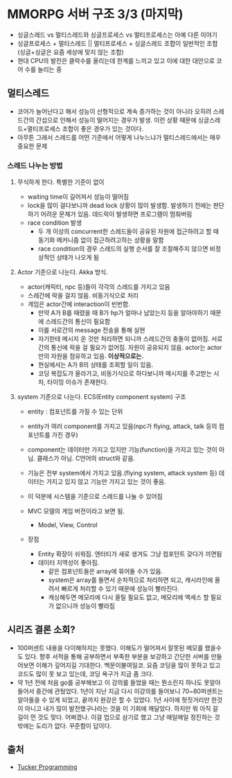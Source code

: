 # MMORPG 서버 구조 3/3 (마지막)

- 싱글스레드 vs 멀티스레드와 싱글프로세스 vs 멀티프로세스는 아예 다른 이야기
- 싱글프로세스 + 멀티스레드 || 멀티프로세스 + 싱글스레드 조합이 일반적인 조합(싱글+싱글은 요즘 세상에 맞지 않는 조합)
- 현대 CPU의 발전은 클락수를 올리는데 한계를 느끼고 있고 이에 대한 대안으로 코어 수를 늘리는 중



## 멀티스레드

- 코어가 늘어난다고 해서 성능이 선형적으로 계속 증가하는 것이 아니라 오히려 스레드간의 간섭으로 인해서 성능이 떨어지는 경우가 발생. 이런 상황 때문에 싱글스레드+멀티프로세스 조합이 좋은 경우가 있는 것이다.
- 아무튼 그래서 스레드를 어떤 기준에서 어떻게 나누느냐가 멀티스레드에서는 매우 중요한 문제



### 스레드 나누는 방법

1. 무식하게 한다. 특별한 기준이 없이

   - waiting time이 길어져서 성능이 떨어짐
   - lock을 많이 걸다보니까 dead lock 상황이 많이 발생함. 발생하기 전에는 판단하기 어려운 문제가 있음. 데드락이 발생하면 프로그램이 멈춰버림
   - race condition 발생
     - 두 개 이상의 concurrent한 스레드들이 공유된 자원에 접근하려고 할 때 동기화 메커니즘 없이 접근하려고하는 상황을 말함
     - race condition의 경우 스레드의 실행 순서를 잘 조절해주지 않으면 비정상적인 상태가 나오게 됨

2. Actor 기준으로 나눈다. Akka 방식.

   - actor(캐릭터, npc 등)들이 각각의 스레드를 가지고 있음
   - 스레간에 락을 걸지 않음. 비동기식으로 처리
   - 게임은 actor간에 interaction이 빈번함. 
     - 만약 A가 B를 때렸을 때 B가 hp가 얼마나 남았는지 등을 알아야하기 때문에 스레드간의 통신이 필요함
     - 이를 서로간의 message 전송을 통해 실현
     - 자기한테 메시지 온 것만 처리하면 되니까 스레드간의 충돌이 없어짐. 서로간의 통신에 락을 걸 필요가 없어짐. 자원이 공유되지 않음. actor는 actor만의 자원을 점유하고 있음. **이상적으로는.**
     - 현실에서는 A가 B의 상태를 조회할 일이 있음.
     - 코딩 복잡도가 올라가고, 비동기식으로 하다보니까 메시지를 주고받는 시차, 타이밍 이슈가 존재한다.

3. system 기준으로 나눈다. ECS(Entity component system) 구조

   - entity : 컴포넌트를 가질 수 있는 단위

   - entity가 여러 component를 가지고 있음(npc가 flying, attack, talk 등의 컴포넌트를 가진 경우)
   - component는 데이터만 가지고 있지만 기능(function)을 가지고 있는 것이 아님. 클래스가 아님. C언어의 struct와 같음.
   - 기능은 전부 system에서 가지고 있음.(flying system, attack system 등) 데이터는 가지고 있지 않고 기능만 가지고 있는 것이 좋음.
   - 이 덕분에 시스템을 기준으로 스레드를 나눌 수 있어짐
   - MVC 모델의 게임 버전이라고 보면 됨.
     - Model, View, Control
   - 장점
     - Entity 확장이 쉬워짐. 엔터티가 새로 생겨도 그냥 컴포턴트 갖다가 끼면됨
     - 데이터 지역성이 좋아짐.
       - 같은 컴포넌트들은 array에 묶어둘 수가 있음.
       - system은 array를 돌면서 순차적으로 처리하면 되고, 캐시라인에 올려서 빠르게 처리할 수 있기 때문에 성능이 빨라진다.
       - 캐싱해두면 메모리에 다시 올릴 필요도 없고, 메모리에 엑세스 할 필요가 없으니까 성능이 빨라짐



## 시리즈 결론 소회? 

- 100퍼센트 내용을 다이해하지는 못했다. 이해도가 떨어져서 잘못된 메모를 했을수도 있다. 향후 서적을 통해 공부하면서 부족한 부분을 보강하고 간단한 서버를 만들어보면 이해가 깊어지길 기대한다. 백문이불여일코. 요즘 코딩을 많이 못하고 있고 코드도 많이 못 보고 있는데, 코딩 욕구가 지금 좀 크다. 
- 약 1년 전에 처음 go를 공부해보고 이 강의를 들었을 때는 뭔소린지 하나도 못알아들어서 중간에 관뒀었다. 1년이 지난 지금 다시 이강의를 들어보니 70~80퍼센트는 알아들을 수 있게 되었고,  끝까지 완강은 할 수 있었다. 1년 사이에 헛짓거리만 한것이 아니고 내가 많이 발전했구나라는 것을 이 기회에 깨달았다. 하지만 뭐 아직 갈 길이 먼 것도 맞다. 어쩌겠나. 이걸 업으로 삼기로 했고 그냥 매일매일 정진하는 것 밖에는 도리가 없다. 꾸준함이 답이다.



## 출처

- [Tucker Programming](https://www.youtube.com/channel/UCZp_ftx6UB_32VfVmlS3o_A)
